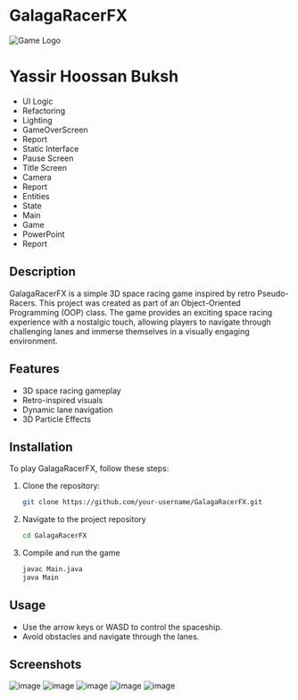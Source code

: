 # GalagaRacerFX

![Game Logo](https://github.com/yassir56069/GalagaRacerFX/assets/62571794/54b238be-1c21-47d5-9012-9b765094eeba)


# Yassir Hoossan Buksh
- UI Logic
- Refactoring
- Lighting
- GameOverScreen
- Report
- Static Interface
- Pause Screen
- Title Screen
- Camera
- Report
- Entities
- State
- Main
- Game
- PowerPoint
- Report

## Description
GalagaRacerFX is a simple 3D space racing game inspired by retro Pseudo-Racers. This project was created as part of an Object-Oriented Programming (OOP) class. The game provides an exciting space racing experience with a nostalgic touch, allowing players to navigate through challenging lanes and immerse themselves in a visually engaging environment.

## Features
- 3D space racing gameplay
- Retro-inspired visuals
- Dynamic lane navigation
- 3D Particle Effects

## Installation
To play GalagaRacerFX, follow these steps:

1. Clone the repository:
   ```bash
   git clone https://github.com/your-username/GalagaRacerFX.git
   ```

2. Navigate to the project repository
   ```bash
   cd GalagaRacerFX
   ```
3. Compile and run the game
   ```bash
   javac Main.java
   java Main
   ```
## Usage
- Use the arrow keys or WASD to control the spaceship.
- Avoid obstacles and navigate through the lanes.

## Screenshots
![image](https://github.com/yassir56069/GalagaRacerFX/assets/62571794/1836f3cf-fbb2-49d5-bba2-458394399e59)
![image](https://github.com/yassir56069/GalagaRacerFX/assets/62571794/781443c1-f304-4221-a872-5318bbdd602e)
![image](https://github.com/yassir56069/GalagaRacerFX/assets/62571794/c0379aeb-8f68-4965-a43c-fd09e35451ac)
![image](https://github.com/yassir56069/GalagaRacerFX/assets/62571794/174dba21-7913-4212-8644-7285c51cbae9)
![image](https://github.com/yassir56069/GalagaRacerFX/assets/62571794/d558e03c-d67f-417b-ac90-6525f2cf16ae)



